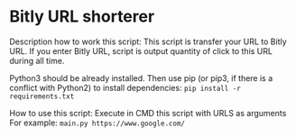 Bitly URL shorterer
=====================
Description how to work this script:
This script is transfer your URL to Bitly URL.
If you enter Bitly URL, script is output quantity of click to this URL during all time.

Python3 should be already installed. Then use pip (or pip3, if there is a conflict with Python2) to install dependencies:
```pip install -r requirements.txt```

How to use this script: 
Execute in CMD this script with URLS as arguments
For example:
```main.py https://www.google.com/```
